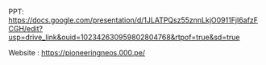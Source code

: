 PPT: https://docs.google.com/presentation/d/1JLATPQsz55znnLkjO0911FjI6afzFCGH/edit?usp=drive_link&ouid=102342630959802804768&rtpof=true&sd=true




Website : https://pioneeringneos.000.pe/
